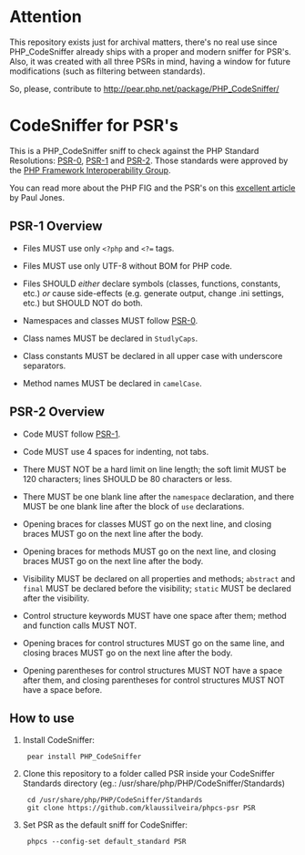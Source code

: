 Attention
=========
This repository exists just for archival matters, there's no real use since 
PHP_CodeSniffer already ships with a proper and modern sniffer for PSR's. Also, it
was created with all three PSRs in mind, having a window for future 
modifications (such as filtering between standards).

So, please, contribute to http://pear.php.net/package/PHP_CodeSniffer/


CodeSniffer for PSR's
=====================

This is a PHP_CodeSniffer sniff to check against the PHP Standard Resolutions: [PSR-0](https://github.com/php-fig/fig-standards/blob/master/accepted/PSR-0.md), [PSR-1](https://github.com/php-fig/fig-standards/blob/master/accepted/PSR-1-basic-coding-standard.md) and [PSR-2](https://github.com/php-fig/fig-standards/blob/master/accepted/PSR-2-coding-style-guide.md). Those standards were approved by the [PHP Framework Interoperability Group](https://github.com/php-fig/fig-standards).

You can read more about the PHP FIG and the PSR's on this [excellent article](http://paul-m-jones.com/archives/2420) by Paul Jones.

PSR-1 Overview
-----------

- Files MUST use only `<?php` and `<?=` tags.

- Files MUST use only UTF-8 without BOM for PHP code.

- Files SHOULD *either* declare symbols (classes, functions, constants, etc.)
  *or* cause side-effects (e.g. generate output, change .ini settings, etc.)
  but SHOULD NOT do both.

- Namespaces and classes MUST follow [PSR-0](https://github.com/php-fig/fig-standards/blob/master/accepted/PSR-0.md).

- Class names MUST be declared in `StudlyCaps`.

- Class constants MUST be declared in all upper case with underscore separators.

- Method names MUST be declared in `camelCase`.


PSR-2 Overview
--------------

- Code MUST follow [PSR-1](https://github.com/php-fig/fig-standards/blob/master/accepted/PSR-1-basic-coding-standard.md).

- Code MUST use 4 spaces for indenting, not tabs.

- There MUST NOT be a hard limit on line length; the soft limit MUST be 120
  characters; lines SHOULD be 80 characters or less.

- There MUST be one blank line after the `namespace` declaration, and there
  MUST be one blank line after the block of `use` declarations.

- Opening braces for classes MUST go on the next line, and closing braces MUST
  go on the next line after the body.

- Opening braces for methods MUST go on the next line, and closing braces MUST
  go on the next line after the body.

- Visibility MUST be declared on all properties and methods; `abstract` and
  `final` MUST be declared before the visibility; `static` MUST be declared
  after the visibility.
  
- Control structure keywords MUST have one space after them; method and
  function calls MUST NOT.

- Opening braces for control structures MUST go on the same line, and closing
  braces MUST go on the next line after the body.

- Opening parentheses for control structures MUST NOT have a space after them,
  and closing parentheses for control structures MUST NOT have a space before.


How to use
----------

1. Install CodeSniffer:

        pear install PHP_CodeSniffer

2. Clone this repository to a folder called PSR inside your CodeSniffer
   Standards directory (eg.: /usr/share/php/PHP/CodeSniffer/Standards)

        cd /usr/share/php/PHP/CodeSniffer/Standards
        git clone https://github.com/klaussilveira/phpcs-psr PSR

3. Set PSR as the default sniff for CodeSniffer:

        phpcs --config-set default_standard PSR
